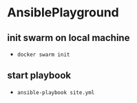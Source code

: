 # AnsiblePlayground
## init swarm on local machine
- `docker swarm init`
## start playbook
- `ansible-playbook site.yml`
